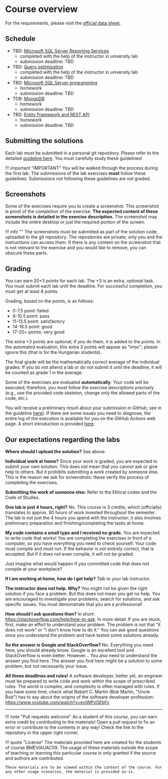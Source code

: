 ﻿# Course overview

For the requirements, please visit the [official data sheet](https://portal.vik.bme.hu/kepzes/targyak/VIAUAC09/en/).

## Schedule

- TBD: [Microsoft SQL Server Reporting Services](Lab-ReportingServices/index.md)
    - completed with the help of the instructor in university lab
    - submission deadline: TBD
- TBD: [Query optimization](Lab-QueryOptimization/index.md)
    - completed with the help of the instructor in university lab
    - submission deadline: TBD
- TBD: [Microsoft SQL Server programming](Lab-MSSQL/index.md)
    - homework
    - submission deadline: TBD
- TDB: [MongoDB](Lab-MongoDB/index.md)
    - homework
    - submission deadline: TBD
- TBD: [Entity Framework and REST API](Lab-EFREST/index.md)
    - homework
    - submission deadline: TBD

## Submitting the solutions

Each lab must be submitted in a personal git repository. Please refer to the detailed [guideline here](GitHub.md). You must carefully study these guidelines!

!!! important "IMPORTANT"
    You will be walked through the process during the first lab. The submissions of the lab exercises **must** follow these guidelines. Submissions not following these guidelines are not graded.

## Screenshots

Some of the exercises require you to create a screenshot. This screenshot is proof of the completion of the exercise. **The expected content of these screenshots is detailed in the exercise description.**  The screenshot may include the entire desktop or just the required portion of the screen.

!!! info ""
    The screenshots must be submitted as part of the solution code, uploaded to the git repository. The repositories are private; only you and the instructions can access them. If there is any content on the screenshot that is not relevant to the exercise and you would like to remove, you can obscure these parts.

## Grading

You can earn 20+3 points for each lab. The +3 is an extra, optional task. You must submit each lab until the deadline. For successful completion, you must get at least 8 points.

Grading, based on the points, is as follows:

- 0-7.5 point: failed
- 8-10.5 point: pass
- 11-13.5 point: satisfactory
- 14-16.5 point: good
- 17-20+ points: very good

The extra +3 points are optional; if you do them, it is added to the points. In the automated evaluation, this extra 3 points will appear as "imsc"; please ignore this (that is for the Hungarian students). 

The final grade will be the mathematically correct average of the individual grades. If you do not attend a lab or do not submit it until the deadline, it will be counted as grade 1 in the average.

Some of the exercises are evaluated **automatically**. Your code will be executed; therefore, you must follow the exercise descriptions precisely (e.g., use the provided code skeleton, change only the allowed parts of the code, etc.).

You will receive a preliminary result about your submission in GitHub; see in the guideline [here](GitHub.md)). If there are some issues you need to diagnose, the entire log of the execution is available for you on the _GitHub Actions_ web page. A short introduction is provided [here](GitHub-Actions.md).

## Our expectations regarding the labs

**Where should I upload the solution?** See above.

**Individual work at home?** Since your work is graded, you are expected to submit your own solution. This does not mean that you cannot ask or give help to others. But it prohibits submitting a work created by someone else. This is the reason we ask for screenshots: these verify the process of completing the exercises.

**Submitting the work of someone else:** Refer to the Ethical codex and the Code of Studies.

**One lab is just 4 hours, right?** No. This course is 3 credits, which (officially) translates to approx. 90 hours of work invested throughout the semester. The lab is not just the 4 hours you spend with the instructor; it also involves preliminary preparation and finishing/completing the tasks at home.

**My code contains a small typo and I received no grade.** You are expected to write code that works! You are completing the exercises in front of a computer, so you have everything you need to check yourself. Your code must compile and must run. If the behavior is not entirely correct, that is accepted. But if it does not even compile, it will not be graded.

Just imagine what would happen if you committed code that does not compile at your workplace?

**If I am working at home, how do I get help?** Talk to your lab instructor.

**The instructor does not help. Why?** You might not be given the right solution if you face a problem. But this does not mean you get no help. You are encouraged to investigate your problems, search for solutions, and ask specific issues. You must demonstrate that you are a professional!

**How should I ask questions then?** In short: <https://stackoverflow.com/help/how-to-ask>. In more detail: If you are stuck, first, make an effort to understand your problem. The problem is not that "it does not work" or "I don't know how to do it." You can ask good questions once you understand the problem and have tested some solutions already.

**So the answer is Google and StackOverflow?** No. Everything you need here, you should already know. Google is an excellent tool and StackOverflow is even better. However... You also need to understand the answer you find here. The answer you find here might be a solution to some problem, but not necessarily your issue.

**All these deadlines and rules!** A software developer, better yet, an engineer must be prepared to write code and work within the scope of prescribed rules. The world is complex, and complexity is often managed with rules. If you have some time, check what Robert C. Martin (Bob Martin, "Uncle Bob") has to say about the origins of the software developer profession: <https://www.youtube.com/watch?v=ecIWPzGEbFc>

---

!!! note "Pull requests welcome"
    As a student of this course, you can earn extra credit by contributing to the materials! Open a _pull request_ to fix an error or contribute to the contents in any way! Check the link to the repository in the upper right corner.

!!! quote "License"
    The materials provided here are created for the students of course BMEVIAUAC09. The usage of these materials outside the scope of teaching or learning this particular course is only granted if the source and authors are contributed.

    These materials are to be viewed within the context of the course. For any other usage scenarios, the material is provided as-is.

